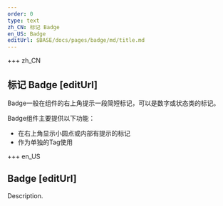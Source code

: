 ```yaml
---
order: 0
type: text
zh_CN: 标记 Badge
en_US: Badge
editUrl: $BASE/docs/pages/badge/md/title.md
---
```


+++  zh_CN 
## 标记 Badge [editUrl]  
Badge一般在组件的右上角提示一段简短标记，可以是数字或状态类的标记。

Badge组件主要提供以下功能：  

- 在右上角显示小圆点或内部有提示的标记
- 作为单独的Tag使用


+++  en_US 
## Badge [editUrl] 
 Description.